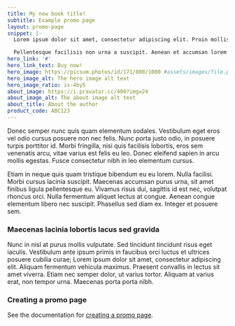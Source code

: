 ```yaml
---
title: My new book title!
subtitle: Example promo page
layout: promo-page
snippet: |-
  Lorem ipsum dolor sit amet, consectetur adipiscing elit. Proin mollis volutpat dignissim.

  Pellentesque facilisis non urna a suscipit. Aenean et accumsan lorem. Donec diam ex, egestas at fermentum at, sagittis at diam. Nulla vitae lectus nec nulla faucibus gravida.
hero_link: '#'
hero_link_text: Buy now!
hero_image: https://picsum.photos/id/171/800/1000 #assets/images/file.png
hero_image_alt: The hero image alt text
hero_image_ratio: is-4by5
about_image: https://i.pravatar.cc/400?img=24
about_image_alt: The about image alt text
about_title: About the author
product_code: ABC123
---
```


Donec semper nunc quis quam elementum sodales. Vestibulum eget eros vel odio cursus posuere non nec felis. Nunc porta justo odio, in posuere turpis porttitor id. Morbi fringilla, nisi quis facilisis lobortis, eros sem venenatis arcu, vitae varius est felis eu leo. Donec eleifend sapien in arcu mollis egestas. Fusce consectetur nibh in leo elementum cursus.

Etiam in neque quis quam tristique bibendum eu eu lorem. Nulla facilisi. Morbi cursus lacinia suscipit. Maecenas accumsan purus urna, sit amet finibus ligula pellentesque eu. Vivamus risus dui, sagittis id est nec, volutpat rhoncus orci. Nulla fermentum aliquet lectus at congue. Aenean congue elementum libero nec suscipit. Phasellus sed diam ex. Integer et posuere sem.

### Maecenas lacinia lobortis lacus sed gravida

Nunc in nisl at purus mollis vulputate. Sed tincidunt tincidunt risus eget iaculis. Vestibulum ante ipsum primis in faucibus orci luctus et ultrices posuere cubilia curae; Lorem ipsum dolor sit amet, consectetur adipiscing elit. Aliquam fermentum vehicula maximus. Praesent convallis in lectus sit amet viverra. Etiam nec semper dolor, ut varius tortor. Aliquam at varius erat, non tempor urna. Maecenas porta porta nibh. 

### Creating a promo page

See the documentation for [creating a promo page](/bulma-clean-theme/docs/promo-pages/creating-a-promo-page).
